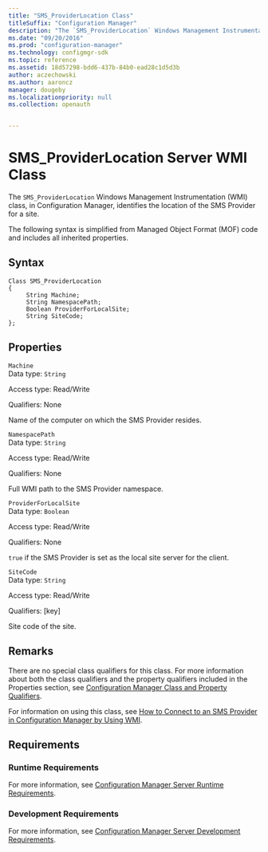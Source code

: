 ```yaml
---
title: "SMS_ProviderLocation Class"
titleSuffix: "Configuration Manager"
description: "The `SMS_ProviderLocation` Windows Management Instrumentation (WMI) class, in Configuration Manager, identifies the location of the SMS Provider for a site."
ms.date: "09/20/2016"
ms.prod: "configuration-manager"
ms.technology: configmgr-sdk
ms.topic: reference
ms.assetid: 18d57298-bdd6-437b-84b0-ead28c1d5d3b
author: aczechowski
ms.author: aaroncz
manager: dougeby
ms.localizationpriority: null
ms.collection: openauth


---
```

# SMS_ProviderLocation Server WMI Class
The `SMS_ProviderLocation` Windows Management Instrumentation (WMI) class, in Configuration Manager, identifies the location of the SMS Provider for a site.  

 The following syntax is simplified from Managed Object Format (MOF) code and includes all inherited properties.  

## Syntax  

```  
Class SMS_ProviderLocation   
{  
     String Machine;  
     String NamespacePath;  
     Boolean ProviderForLocalSite;  
     String SiteCode;  
};  
```  

## Properties  
 `Machine`  
 Data type: `String`  

 Access type: Read/Write  

 Qualifiers: None  

 Name of the computer on which the SMS Provider resides.  

 `NamespacePath`  
 Data type: `String`  

 Access type: Read/Write  

 Qualifiers: None  

 Full WMI path to the SMS Provider namespace.  

 `ProviderForLocalSite`  
 Data type: `Boolean`  

 Access type: Read/Write  

 Qualifiers: None  

 `true` if the SMS Provider is set as the local site server for the client.  

 `SiteCode`  
 Data type: `String`  

 Access type: Read/Write  

 Qualifiers: [key]  

 Site code of the site.  

## Remarks  
 There are no special class qualifiers for this class. For more information about both the class qualifiers and the property qualifiers included in the Properties section, see [Configuration Manager Class and Property Qualifiers](../../../develop/reference/misc/class-and-property-qualifiers.md).  

 For information on using this class, see [How to Connect to an SMS Provider in Configuration Manager by Using WMI](../../../develop/core/understand/how-to-connect-to-an-sms-provider-in-configuration-manager-by-using-wmi.md).  

## Requirements  

### Runtime Requirements  
 For more information, see [Configuration Manager Server Runtime Requirements](../../../develop/core/reqs/server-runtime-requirements.md).  

### Development Requirements  
 For more information, see [Configuration Manager Server Development Requirements](../../../develop/core/reqs/server-development-requirements.md).  
